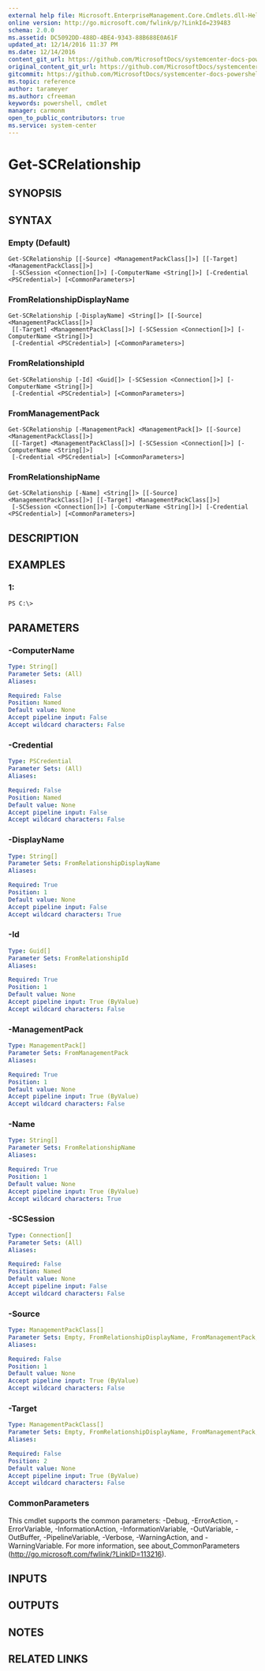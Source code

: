 ```yaml
---
external help file: Microsoft.EnterpriseManagement.Core.Cmdlets.dll-Help.xml
online version: http://go.microsoft.com/fwlink/p/?LinkId=239483
schema: 2.0.0
ms.assetid: DC5092DD-488D-4BE4-9343-88B688E0A61F
updated_at: 12/14/2016 11:37 PM
ms.date: 12/14/2016
content_git_url: https://github.com/MicrosoftDocs/systemcenter-docs-powershell/blob/master/systemcenter-cmdlets/SystemCenter2016/OperationsManager/v1/Get-SCRelationship.md
original_content_git_url: https://github.com/MicrosoftDocs/systemcenter-docs-powershell/blob/master/systemcenter-cmdlets/SystemCenter2016/OperationsManager/v1/Get-SCRelationship.md
gitcommit: https://github.com/MicrosoftDocs/systemcenter-docs-powershell/blob/ddd0fefc9adaabb9394eb6c21b33370913d1830d/systemcenter-cmdlets/SystemCenter2016/OperationsManager/v1/Get-SCRelationship.md
ms.topic: reference
author: tarameyer
ms.author: cfreeman
keywords: powershell, cmdlet
manager: carmonm
open_to_public_contributors: true
ms.service: system-center
---
```


# Get-SCRelationship

## SYNOPSIS

## SYNTAX

### Empty (Default)
```
Get-SCRelationship [[-Source] <ManagementPackClass[]>] [[-Target] <ManagementPackClass[]>]
 [-SCSession <Connection[]>] [-ComputerName <String[]>] [-Credential <PSCredential>] [<CommonParameters>]
```

### FromRelationshipDisplayName
```
Get-SCRelationship [-DisplayName] <String[]> [[-Source] <ManagementPackClass[]>]
 [[-Target] <ManagementPackClass[]>] [-SCSession <Connection[]>] [-ComputerName <String[]>]
 [-Credential <PSCredential>] [<CommonParameters>]
```

### FromRelationshipId
```
Get-SCRelationship [-Id] <Guid[]> [-SCSession <Connection[]>] [-ComputerName <String[]>]
 [-Credential <PSCredential>] [<CommonParameters>]
```

### FromManagementPack
```
Get-SCRelationship [-ManagementPack] <ManagementPack[]> [[-Source] <ManagementPackClass[]>]
 [[-Target] <ManagementPackClass[]>] [-SCSession <Connection[]>] [-ComputerName <String[]>]
 [-Credential <PSCredential>] [<CommonParameters>]
```

### FromRelationshipName
```
Get-SCRelationship [-Name] <String[]> [[-Source] <ManagementPackClass[]>] [[-Target] <ManagementPackClass[]>]
 [-SCSession <Connection[]>] [-ComputerName <String[]>] [-Credential <PSCredential>] [<CommonParameters>]
```

## DESCRIPTION

## EXAMPLES

### 1:
```
PS C:\>
```

## PARAMETERS

### -ComputerName
```yaml
Type: String[]
Parameter Sets: (All)
Aliases: 

Required: False
Position: Named
Default value: None
Accept pipeline input: False
Accept wildcard characters: False
```

### -Credential
```yaml
Type: PSCredential
Parameter Sets: (All)
Aliases: 

Required: False
Position: Named
Default value: None
Accept pipeline input: False
Accept wildcard characters: False
```

### -DisplayName
```yaml
Type: String[]
Parameter Sets: FromRelationshipDisplayName
Aliases: 

Required: True
Position: 1
Default value: None
Accept pipeline input: False
Accept wildcard characters: True
```

### -Id
```yaml
Type: Guid[]
Parameter Sets: FromRelationshipId
Aliases: 

Required: True
Position: 1
Default value: None
Accept pipeline input: True (ByValue)
Accept wildcard characters: False
```

### -ManagementPack
```yaml
Type: ManagementPack[]
Parameter Sets: FromManagementPack
Aliases: 

Required: True
Position: 1
Default value: None
Accept pipeline input: True (ByValue)
Accept wildcard characters: False
```

### -Name
```yaml
Type: String[]
Parameter Sets: FromRelationshipName
Aliases: 

Required: True
Position: 1
Default value: None
Accept pipeline input: True (ByValue)
Accept wildcard characters: True
```

### -SCSession
```yaml
Type: Connection[]
Parameter Sets: (All)
Aliases: 

Required: False
Position: Named
Default value: None
Accept pipeline input: False
Accept wildcard characters: False
```

### -Source
```yaml
Type: ManagementPackClass[]
Parameter Sets: Empty, FromRelationshipDisplayName, FromManagementPack, FromRelationshipName
Aliases: 

Required: False
Position: 1
Default value: None
Accept pipeline input: True (ByValue)
Accept wildcard characters: False
```

### -Target
```yaml
Type: ManagementPackClass[]
Parameter Sets: Empty, FromRelationshipDisplayName, FromManagementPack, FromRelationshipName
Aliases: 

Required: False
Position: 2
Default value: None
Accept pipeline input: True (ByValue)
Accept wildcard characters: False
```

### CommonParameters
This cmdlet supports the common parameters: -Debug, -ErrorAction, -ErrorVariable, -InformationAction, -InformationVariable, -OutVariable, -OutBuffer, -PipelineVariable, -Verbose, -WarningAction, and -WarningVariable. For more information, see about_CommonParameters (http://go.microsoft.com/fwlink/?LinkID=113216).

## INPUTS

## OUTPUTS

## NOTES

## RELATED LINKS

